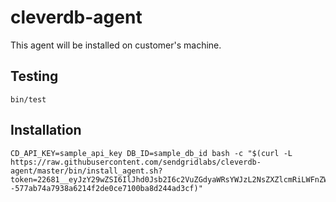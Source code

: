 # cleverdb-agent #

This agent will be installed on customer's machine.

## Testing ##
	bin/test
	
## Installation ##

	CD_API_KEY=sample_api_key DB_ID=sample_db_id bash -c "$(curl -L https://raw.githubusercontent.com/sendgridlabs/cleverdb-agent/master/bin/install_agent.sh?token=22681__eyJzY29wZSI6IlJhd0Jsb2I6c2VuZGdyaWRsYWJzL2NsZXZlcmRiLWFnZW50L21hc3Rlci9iaW4vaW5zdGFsbF9hZ2VudC5zaCIsImV4cGlyZXMiOjE0MDYxNDg1OTJ9--577ab74a7938a6214f2de0ce7100ba8d244ad3cf)"